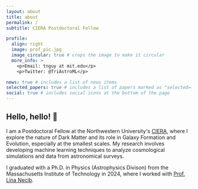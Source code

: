 ```yaml
---
layout: about
title: about
permalink: /
subtitle: CIERA Postdoctoral Fellow

profile:
  align: right
  image: prof_pic.jpg
  image_circular: true # crops the image to make it circular
  more_info: >
    <p>Email: tnguy at mit.edu</p>
    <p>Twitter: @TriAstroML</p>

news: true # includes a list of news items
selected_papers: true # includes a list of papers marked as "selected={true}"
social: true # includes social icons at the bottom of the page
---
```


## Hello, hello! 👋

I am a Postdoctoral Fellow at the Northwestern University's [CIERA](https://ciera.northwestern.edu/), where I explore the nature of Dark Matter and its role in Galaxy Formation and Evolution, especially at the smallest scales. My research involves developing machine learning techniques to analyze cosmological simulations and data from astronomical surveys.

I graduated with a Ph.D. in Physics (Astrophysics Divison) from the Massachusetts Institute of Technology in 2024, where I worked with [Prof. Lina Necib](https://lnecib.com/).

<!--
Write your biography here. Tell the world about yourself. Link to your favorite [subreddit](http://reddit.com). You can put a picture in, too. The code is already in, just name your picture `prof_pic.jpg` and put it in the `img/` folder.

Put your address / P.O. box / other info right below your picture. You can also disable any of these elements by editing `profile` property of the YAML header of your `_pages/about.md`. Edit `_bibliography/papers.bib` and Jekyll will render your [publications page](/al-folio/publications/) automatically.

Link to your social media connections, too. This theme is set up to use [Font Awesome icons](https://fontawesome.com/) and [Academicons](https://jpswalsh.github.io/academicons/), like the ones below. Add your Facebook, Twitter, LinkedIn, Google Scholar, or just disable all of them. -->
